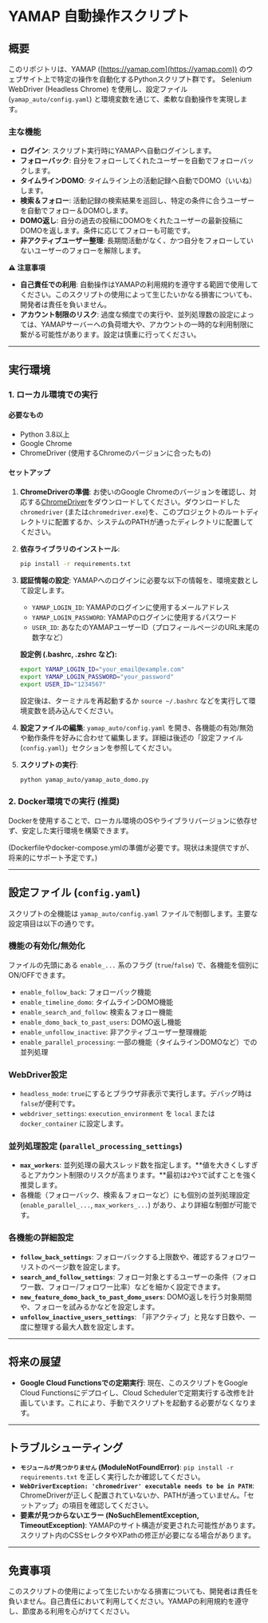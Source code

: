 # YAMAP 自動操作スクリプト

## 概要

このリポジトリは、YAMAP ([https://yamap.com](https://yamap.com)) のウェブサイト上で特定の操作を自動化するPythonスクリプト群です。
Selenium WebDriver (Headless Chrome) を使用し、設定ファイル (`yamap_auto/config.yaml`) と環境変数を通じて、柔軟な自動操作を実現します。

### 主な機能

*   **ログイン**: スクリプト実行時にYAMAPへ自動ログインします。
*   **フォローバック**: 自分をフォローしてくれたユーザーを自動でフォローバックします。
*   **タイムラインDOMO**: タイムライン上の活動記録へ自動でDOMO（いいね）します。
*   **検索＆フォロー**: 活動記録の検索結果を巡回し、特定の条件に合うユーザーを自動でフォロー＆DOMOします。
*   **DOMO返し**: 自分の過去の投稿にDOMOをくれたユーザーの最新投稿にDOMOを返します。条件に応じてフォローも可能です。
*   **非アクティブユーザー整理**: 長期間活動がなく、かつ自分をフォローしていないユーザーのフォローを解除します。

**⚠️ 注意事項**
*   **自己責任での利用**: 自動操作はYAMAPの利用規約を遵守する範囲で使用してください。このスクリプトの使用によって生じたいかなる損害についても、開発者は責任を負いません。
*   **アカウント制限のリスク**: 過度な頻度での実行や、並列処理数の設定によっては、YAMAPサーバーへの負荷増大や、アカウントの一時的な利用制限に繋がる可能性があります。設定は慎重に行ってください。

---

## 実行環境

### 1. ローカル環境での実行

#### 必要なもの
*   Python 3.8以上
*   Google Chrome
*   ChromeDriver (使用するChromeのバージョンに合ったもの)

#### セットアップ
1.  **ChromeDriverの準備**:
    お使いのGoogle Chromeのバージョンを確認し、対応する[ChromeDriver](https://chromedriver.chromium.org/downloads)をダウンロードしてください。ダウンロードした`chromedriver` (または`chromedriver.exe`)を、このプロジェクトのルートディレクトリに配置するか、システムのPATHが通ったディレクトリに配置してください。

2.  **依存ライブラリのインストール**:
    ```bash
    pip install -r requirements.txt
    ```

3.  **認証情報の設定**:
    YAMAPへのログインに必要な以下の情報を、環境変数として設定します。
    - `YAMAP_LOGIN_ID`: YAMAPのログインに使用するメールアドレス
    - `YAMAP_LOGIN_PASSWORD`: YAMAPのログインに使用するパスワード
    - `USER_ID`: あなたのYAMAPユーザーID（プロフィールページのURL末尾の数字など）

    **設定例 (.bashrc, .zshrc など):**
    ```bash
    export YAMAP_LOGIN_ID="your_email@example.com"
    export YAMAP_LOGIN_PASSWORD="your_password"
    export USER_ID="1234567"
    ```
    設定後は、ターミナルを再起動するか `source ~/.bashrc` などを実行して環境変数を読み込んでください。

4.  **設定ファイルの編集**:
    `yamap_auto/config.yaml` を開き、各機能の有効/無効や動作条件を好みに合わせて編集します。詳細は後述の「設定ファイル (`config.yaml`)」セクションを参照してください。

5.  **スクリプトの実行**:
    ```bash
    python yamap_auto/yamap_auto_domo.py
    ```

### 2. Docker環境での実行 (推奨)

Dockerを使用することで、ローカル環境のOSやライブラリバージョンに依存せず、安定した実行環境を構築できます。

(Dockerfileやdocker-compose.ymlの準備が必要です。現状は未提供ですが、将来的にサポート予定です。)

---

## 設定ファイル (`config.yaml`)

スクリプトの全機能は `yamap_auto/config.yaml` ファイルで制御します。主要な設定項目は以下の通りです。

### 機能の有効化/無効化
ファイルの先頭にある `enable_...` 系のフラグ (`true`/`false`) で、各機能を個別にON/OFFできます。
- `enable_follow_back`: フォローバック機能
- `enable_timeline_domo`: タイムラインDOMO機能
- `enable_search_and_follow`: 検索＆フォロー機能
- `enable_domo_back_to_past_users`: DOMO返し機能
- `enable_unfollow_inactive`: 非アクティブユーザー整理機能
- `enable_parallel_processing`: 一部の機能（タイムラインDOMOなど）での並列処理

### WebDriver設定
- `headless_mode`: `true`にするとブラウザ非表示で実行します。デバッグ時は`false`が便利です。
- `webdriver_settings`: `execution_environment` を `local` または `docker_container` に設定します。

### 並列処理設定 (`parallel_processing_settings`)
- **`max_workers`**: 並列処理の最大スレッド数を指定します。**値を大きくしすぎるとアカウント制限のリスクが高まります。**最初は`2`や`3`で試すことを強く推奨します。
- 各機能（フォローバック、検索＆フォローなど）にも個別の並列処理設定 (`enable_parallel_...`, `max_workers_...`) があり、より詳細な制御が可能です。

### 各機能の詳細設定
- **`follow_back_settings`**: フォローバックする上限数や、確認するフォロワーリストのページ数を設定します。
- **`search_and_follow_settings`**: フォロー対象とするユーザーの条件（フォロワー数、フォロー/フォロワー比率）などを細かく設定できます。
- **`new_feature_domo_back_to_past_domo_users`**: DOMO返しを行う対象期間や、フォローを試みるかなどを設定します。
- **`unfollow_inactive_users_settings`**: 「非アクティブ」と見なす日数や、一度に整理する最大人数を設定します。

---

## 将来の展望

- **Google Cloud Functionsでの定期実行**:
  現在、このスクリプトをGoogle Cloud Functionsにデプロイし、Cloud Schedulerで定期実行する改修を計画しています。これにより、手動でスクリプトを起動する必要がなくなります。

---

## トラブルシューティング

- **`モジュールが見つかりません` (ModuleNotFoundError)**:
  `pip install -r requirements.txt` を正しく実行したか確認してください。
- **`WebDriverException: 'chromedriver' executable needs to be in PATH`**:
  ChromeDriverが正しく配置されていないか、PATHが通っていません。「セットアップ」の項目を確認してください。
- **要素が見つからないエラー (NoSuchElementException, TimeoutException)**:
  YAMAPのサイト構造が変更された可能性があります。スクリプト内のCSSセレクタやXPathの修正が必要になる場合があります。

---

## 免責事項

このスクリプトの使用によって生じたいかなる損害についても、開発者は責任を負いません。自己責任において利用してください。YAMAPの利用規約を遵守し、節度ある利用を心がけてください。
